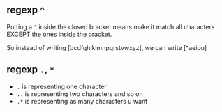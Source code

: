 
## regexp `^`

Putting a `^` inside the closed bracket means make it match all characters EXCEPT the ones inside the bracket. 

So instead of writing [bcdfghjklmnpqrstvwxyz], we can write [^aeiou]

##  regexp `.`, `*`
* `.` is representing one character 
* `..` is representing two characters and so on 
* `.*` is representing as many characters u want
